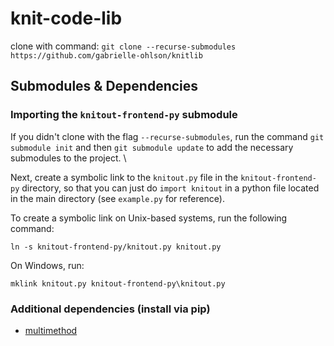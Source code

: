 # knit-code-lib

clone with command: `git clone --recurse-submodules https://github.com/gabrielle-ohlson/knitlib`

## Submodules & Dependencies

### Importing the `knitout-frontend-py` submodule
If you didn't clone with the flag `--recurse-submodules`, run the command `git submodule init` and then `git submodule update` to add the necessary submodules to the project. \

Next, create a symbolic link to the `knitout.py` file in the `knitout-frontend-py` directory, so that you can just do `import knitout` in a python file located in the main directory (see `example.py` for reference).

To create a symbolic link on Unix-based systems, run the following command:
```
ln -s knitout-frontend-py/knitout.py knitout.py
```

On Windows, run:
```
mklink knitout.py knitout-frontend-py\knitout.py
```

### Additional dependencies (install via pip)
- [multimethod](https://pypi.org/project/multimethod/)
